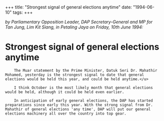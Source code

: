 +++ 
title: "Strongest signal of general elections anytime"
date: "1994-06-10"
tags:
+++

_by Parliamentary Opposition Leader, DAP Secretary-General and MP for Tan Jung, Lim Kit Siang, in Petaling Jaya on Friday, 10th June 1994:_

# Strongest signal of general elections anytime

		The Muar statement by the Prime Minister, Datuk Seri Dr. Mahathir Mohamed, yesterday is the strongest signal to date that general elections would be held this year, and could be held anytime.</u>

		I think October is the most likely month that general elections would be held, although it could be held even earlier.

		In anticipation of early general elections, the DAP has started preparations since early this year. With the strong signal from Dr. Mahathir of general elections 'any time', DAP will put our general elections machinery all over the country into top gear.
 
